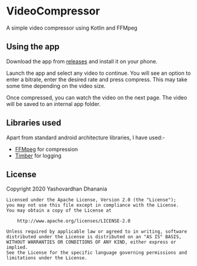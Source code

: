 # VideoCompressor
A simple video compressor using Kotlin and FFMpeg

## Using the app
Download the app from [releases](github.com/yashovardhan99/VideoCompressor/releases/) and install it on your phone.

Launch the app and select any video to continue. You will see an option to enter a bitrate, enter the desired rate and press compress. This may take some time depending on the video size.

Once compressed, you can watch the video on the next page. The video will be saved to an internal app folder.

## Libraries used
Apart from standard android architecture libraries, I have used:-
- [FFMpeg](https://tanersener.github.io/mobile-ffmpeg/) for compression
- [Timber](https://github.com/JakeWharton/timber) for logging

## License
   Copyright 2020 Yashovardhan Dhanania

    Licensed under the Apache License, Version 2.0 (the "License");
    you may not use this file except in compliance with the License.
    You may obtain a copy of the License at

        http://www.apache.org/licenses/LICENSE-2.0

    Unless required by applicable law or agreed to in writing, software
    distributed under the License is distributed on an "AS IS" BASIS,
    WITHOUT WARRANTIES OR CONDITIONS OF ANY KIND, either express or implied.
    See the License for the specific language governing permissions and
    limitations under the License.
